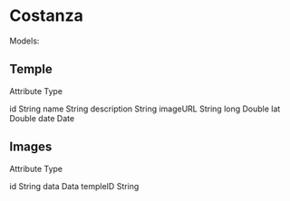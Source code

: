 #  Costanza


Models:

## Temple
Attribute           Type

id                      String
name                String
description       String
imageURL        String
long                  Double
lat                     Double
date                  Date

## Images
Attribute           Type

id                      String
data                  Data
templeID           String
